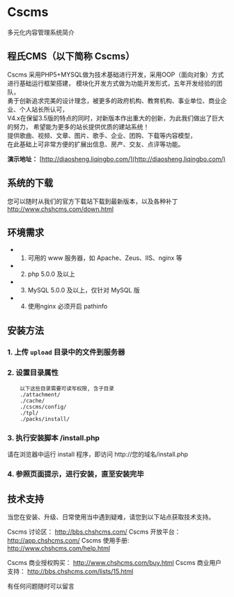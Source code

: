 # Cscms
多元化内容管理系统简介

## 程氏CMS（以下简称 Cscms）
Cscms 采用PHP5+MYSQL做为技术基础进行开发，采用OOP（面向对象）方式进行基础运行框架搭建， 
模块化开发方式做为功能开发形式，五年开发经验的团队，    
勇于创新追求完美的设计理念，被更多的政府机构、教育机构、事业单位、商业企业、个人站长所认可，    
V4.x在保留3.5版的特点的同时，对新版本作出重大的创新，为此我们做出了巨大的努力， 
希望能为更多的站长提供优质的建站系统！  
提供歌曲、视频、文章、图片、歌手、企业、团购、下载等内容模型，  
在此基础上可非常方便的扩展出信息、房产、交友、点评等功能。  

 **演示地址：** [http://diaosheng.liqingbo.com/](http://diaosheng.liqingbo.com/)

## 系统的下载
您可以随时从我们的官方下载站下载到最新版本，以及各种补丁
http://www.chshcms.com/down.html

## 环境需求 

* 1. 可用的 www 服务器，如 Apache、Zeus、IIS、nginx 等
* 2. php 5.0.0 及以上
* 3. MySQL 5.0.0 及以上，仅针对 MySQL 版
* 4. 使用nginx 必须开启 pathinfo

## 安装方法
### 1. 上传 ``upload`` 目录中的文件到服务器
### 2. 设置目录属性
```
	以下这些目录需要可读写权限, 含子目录
	./attachment/
	./cache/
	./cscms/config/
	./tpl/
	./packs/install/
```
### 3. 执行安装脚本 /install.php
   请在浏览器中运行 install 程序，即访问 http://您的域名/install.php
### 4. 参照页面提示，进行安装，直至安装完毕

## 技术支持
当您在安装、升级、日常使用当中遇到疑难，请您到以下站点获取技术支持。

Cscms 讨论区：          http://bbs.chshcms.com/
Cscms 开放平台：        http://app.chshcms.com/
Cscms 使用手册:         http://www.chshcms.com/help.html

Cscms 商业授权购买：    http://www.chshcms.com/buy.html
Cscms 商业用户支持：    http://bbs.chshcms.com/lists/15.html

有任何问题随时可以留言

